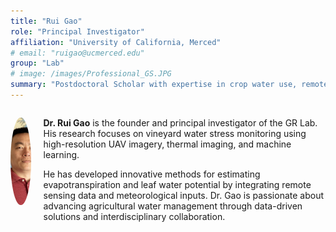 ```yaml
---
title: "Rui Gao"
role: "Principal Investigator"
affiliation: "University of California, Merced"
# email: "ruigao@ucmerced.edu"
group: "Lab"
# image: /images/Professional_GS.JPG
summary: "Postdoctoral Scholar with expertise in crop water use, remote sensing, and AI-driven modeling."
---
```


<!-- <img src="/images/Professional_GS.JPG" alt="Rui Gao" style="width: 150px; height: 150px; border-radius: 50%; object-fit: cover;">
Dr. Rui Gao is the founder and principal investigator of the GR Lab. His research focuses on vineyard water stress monitoring using high-resolution UAV imagery, thermal imaging, and machine learning. <br>
He has developed innovative methods for estimating evapotranspiration and leaf water potential by integrating remote sensing data and meteorological inputs. Dr. Gao is passionate about advancing agricultural water management through data-driven solutions and interdisciplinary collaboration. -->

<div style="display: flex; align-items: flex-start; gap: 20px; margin-bottom: 20px;">

  <img src="/images/Professional_GS.JPG" alt="Rui Gao"
       style="width: 140px; height: 140px; object-fit: cover; border-radius: 50%; flex-shrink: 0;">

  <div>
    <p><strong>Dr. Rui Gao</strong> is the founder and principal investigator of the GR Lab. His research focuses on vineyard water stress monitoring using high-resolution UAV imagery, thermal imaging, and machine learning.</p>
    <p>He has developed innovative methods for estimating evapotranspiration and leaf water potential by integrating remote sensing data and meteorological inputs. Dr. Gao is passionate about advancing agricultural water management through data-driven solutions and interdisciplinary collaboration.</p>
  </div>

</div>
